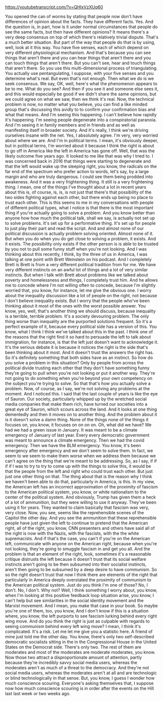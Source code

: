 https://youtubetranscript.com/?v=QHlxVzXUq60

 You opened the can of worms by stating that people now don't have differences of opinion about the facts. They have different facts. Yes. And the question is, in part, how is it under normal circumstances that people do see the same facts, but then have different opinions? It means there's a very deep consensus on top of which there's relatively trivial dispute. That's a much better situation. But part of the way that people do that is by using, well, look at it this way. You have five senses, each of which depend on very different physiological mechanism. And that's because you can see things that aren't there and you can hear things that aren't there and you can touch things that aren't there. But you can't see, hear and touch things that aren't there. So you use this multi-dimensional process of triangulating. You actually use pentangulating, I suppose, with your five senses and you determine what's real. But even that's not enough. Then what we do is we seek consensus. We say, OK, well, here's what the phenomenon appears to be to me. What do you see? And then if you see it and someone else sees it, and this would especially be good if we didn't share the same opinions, but we could agree on what we saw, then we think it's real. Now, the technical problem is now, no matter what you believe, you can find a like minded group that's discussing this avidly to to confirm your confirmation bias and what that means. And I'm seeing this happening. I can't believe how rapidly it's happening. I'm seeing people degenerate into a conspiratorial paranoia. And I'm seeing it in family members and in friends and as well as manifesting itself in broader society. And it's really, I think we're driving ourselves insane with the net. Yes, I absolutely agree. I'm very, very worried about where we are. And I'm in political terms. I mean, it's obviously deeper, but in political terms, I'm worried about it because I think the right is about to go off in America like the left in America has gone off. Well, that was the likely outcome five years ago. It looked to me like that was why I tried to. I was concerned back in 2016 that things were starting to degenerate and that the left would wake up the sleeping right, you know, the radicals on the far end of the spectrum who prefer action to words, let's say, by a large margin and who are truly dangerous. I could see them being prodded into awakeness. And it was a very frightening thing. It still is a very frightening thing. I mean, one of the things I've thought about a lot in recent years about this is, of course, is, is, is not just that there's that possibility of the two sides fighting against each other, but there ends up being no place to trust each other. This is this seems to me in my conversations with people of different political types, what I notice is that there is the most important thing if you're actually going to solve a problem. And you know better than anyone how how much the political talk, shall we say, is actually not set up to solve problems. It's set up for a performative thing. It's set up for people to just play their part and read the script. And and almost none of our political discussion is actually problem solving oriented. Almost none of it. But when you do when you do get close to solving a problem, it exists. And it exists. The possibility only exists if the other person is is able to be trusted by you not to pull some funny stuff when you're not looking. And I was thinking about this recently, I think, by the three of us in America, I was talking at one point with Brett Weinstein on his podcast. And I completely Brett is Brett is from a very different political tradition from for me. We have very different instincts on an awful lot of things and a lot of very similar instincts. But when I talk with Brett about problems like we talked about poverty and homelessness and things, I completely trust him. And he allows me to concede where I'm not willing often to concede, because I'm slightly worried that, you know, for instance, let me give the obvious one. I worry about the inequality discussion like a lot of people on the right, not because I don't believe inequality exists. But I worry that the people who've been thinking about it most of the ones with the worst possible answer. You know, yes, well, that's another thing we should discuss, because inequality is a terrible, terrible problem. It's a society devouring problem. The only thing worse than inequality are the purported solutions frequent. So it's a perfect example of it, because every political side has a version of this. You know, what I think I think we've talked about this in the past. I think one of the reasons that the right find it so hard to persuade the left to talk about immigration, for instance, is that the left just doesn't want to acknowledge it. It's the serious debate it is because it notices the right is the side that's been thinking about it most. And it doesn't trust the answers the right has. So it's definitely something that both sides have as an instinct. So how do you solve a problem in this situation? Only by people from across the political divide trusting each other that they don't have something funny they're going to pull when you're not looking or put it another way. They're not going to do something when you're beyond your own competency on the subject you're trying to solve. So that that's how you actually solve a problem. Now, of course, as I say, we're not solving any problems at the moment. And I noticed this. I said that the last couple of years is like the eye of Sauron. Our society, particularly whipped up by the wretched social media companies that make them rich, have turned our societies into a great eye of Sauron, which scours across the land. And it looks at one thing dementedly and then it moves on to another thing. And the problem about it is it doesn't solve a damn thing. None of the things none of the things it focuses on, you know, it focuses on on on on. Oh, what did we have? We had we had a green issue in January. It was meant to be a climate emergency of January of last year. Every every democratic government was meant to announce a climate emergency. Then we had the covid emergency. Then we have the BLM emergency. You know, it's been emergency after emergency and we don't seem to solve them. In fact, we seem to we seem to make them worse when we address them because we can't agree on the thing that we're meant to be addressing. So, as I say, if if if if I was to try to try to come up with the things to solve this, it would be that the people from the left and right who could trust each other. But just just one other thing on that. The thing about that is the reason why I think we haven't been able to do that, particularly in America, is this. In my view, the American left has an incorrect approximation of the proximity of fascism to the American political system, you know, or white nationalism to the center of the political system. And obviously, Trump has given them a heck of a lot of ammunition, but they were willing to use it anyway. They've been using it for years. They wanted to claim basically that fascism was very, very close. Now, you see, seems like the reprehensible scenes of the Capitol the other day. And you see the ammunition that these reprehensible people have just given the left to continue to pretend that the American right, all of the right, you know, CNN presenters and others have said all of the right is now with the Nazis, with the fascists, with the the white supremacists. And if that's the case, you can't if you're on the American left, communicate with anyone on the American right, because when you're not looking, they're going to smuggle fascism in and get you all. And the problem is that an element of the right, look, sometimes it's a reasonable critique distrusts the left because it doesn't trust that its social welfare instincts aren't going to be then subsumed into their socialist instincts, aren't then going to be subsumed by a deep desire to have communism. So so the right doesn't trust that now I think there are elements of the right that particularly in America deeply overstated the proximity of communism to the American political system. Just do you think I'm one of those? No, I don't. No, I don't. Why not? Well, I think something I worry about, you know, when I'm looking at this positive feedback loop situation arise, you know, I can't help but see similarities in the social identity movement and the Marxist movement. And I mean, you make that case in your book. So maybe you're one of them, too, you know, And I don't know if this is a situation where, you know, the left purports to see fascism lurking behind every right wing move. And do you think the right is just as culpable with regards to seeing communism behind every left wing move? I mean, I think it's complicated. It's a risk. Let me let me give you a statistic here. A friend of mine just told me the other day. You know, there's only two self-described democratic socialists sitting in the in the Congressional House in the United States on the Democrat side. There's only two. The rest of them are moderates and most of the moderates are moderate moderates, you know. Now those two attract a disproportionate amount of attention, partly because they're incredibly savvy social media users, whereas the moderates aren't as much of a threat to the democracy. And they're not social media users, whereas the moderates aren't at all and are technologic or blind technologically in that sense. But, you know, I guess I wonder how much conscience scouring. Everyone's asking themselves that, I suppose now how much conscience scouring is in order after the events on the Hill last last week or two weeks ago.